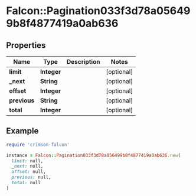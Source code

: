# Falcon::Pagination033f3d78a056499b8f4877419a0ab636

## Properties

| Name | Type | Description | Notes |
| ---- | ---- | ----------- | ----- |
| **limit** | **Integer** |  | [optional] |
| **_next** | **String** |  | [optional] |
| **offset** | **Integer** |  | [optional] |
| **previous** | **String** |  | [optional] |
| **total** | **Integer** |  | [optional] |

## Example

```ruby
require 'crimson-falcon'

instance = Falcon::Pagination033f3d78a056499b8f4877419a0ab636.new(
  limit: null,
  _next: null,
  offset: null,
  previous: null,
  total: null
)
```

